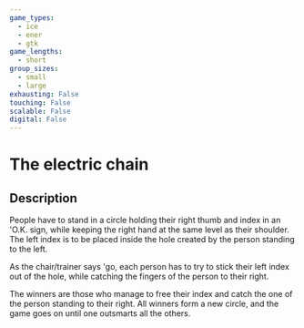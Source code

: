 ```yaml
---
game_types:
  - ice
  - ener
  - gtk
game_lengths:
  - short
group_sizes:
  - small
  - large
exhausting: False
touching: False
scalable: False
digital: False
---
```

# The electric chain

## Description
People have to stand in a circle holding their right thumb and index in an 'O.K. sign, while keeping the right hand at the same level as their shoulder. The left index is to be placed inside the hole created by the person standing to the left.

As the chair/trainer says 'go, each person has to try to stick their left index out of the hole, while catching the fingers of the person to their right.

The winners are those who manage to free their index and catch the one of the person standing to their right. All winners form a new circle, and the game goes on until one outsmarts all the others.
